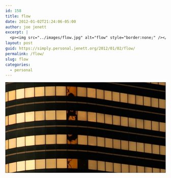 ```yaml
---
id: 158
title: flow
date: 2012-01-02T21:24:06-05:00
author: joe jenett
excerpt: |
  <p><img src="../images/flow.jpg" alt="flow" style="border:none;" /></p>
layout: post
guid: https://simply.personal.jenett.org/2012/01/02/flow/
permalink: /flow/
slug: flow
categories:
  - personal
---
```

<img src="../images/flow.jpg" alt="flow" style="border:none;" />